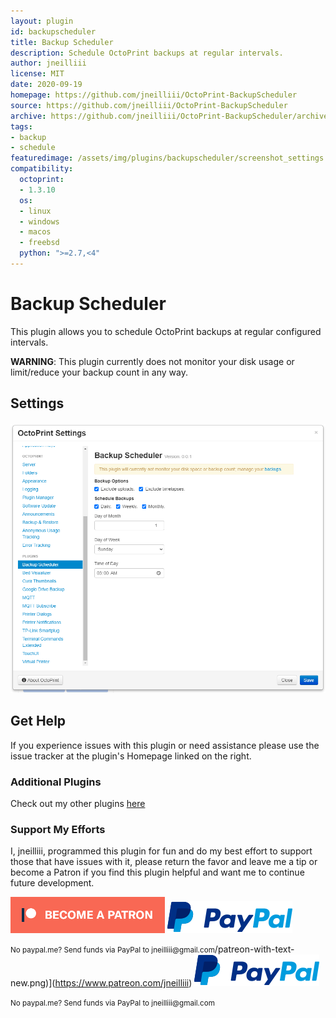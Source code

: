 ```yaml
---
layout: plugin
id: backupscheduler
title: Backup Scheduler
description: Schedule OctoPrint backups at regular intervals.
author: jneilliii
license: MIT
date: 2020-09-19
homepage: https://github.com/jneilliii/OctoPrint-BackupScheduler
source: https://github.com/jneilliii/OctoPrint-BackupScheduler
archive: https://github.com/jneilliii/OctoPrint-BackupScheduler/archive/master.zip
tags:
- backup
- schedule
featuredimage: /assets/img/plugins/backupscheduler/screenshot_settings.png
compatibility:
  octoprint:
  - 1.3.10
  os:
  - linux
  - windows
  - macos
  - freebsd
  python: ">=2.7,<4"
---
```


# Backup Scheduler

This plugin allows you to schedule OctoPrint backups at regular configured intervals.

**WARNING**: This plugin currently does not monitor your disk usage or limit/reduce your backup count in any way.

## Settings

![screenshot](/assets/img/plugins/backupscheduler/screenshot_settings.png)

## Get Help

If you experience issues with this plugin or need assistance please use the issue tracker at the plugin's Homepage linked on the right.

### Additional Plugins

Check out my other plugins [here](https://plugins.octoprint.org/by_author/#jneilliii)

### Support My Efforts
I, jneilliii, programmed this plugin for fun and do my best effort to support those that have issues with it, please return the favor and leave me a tip or become a Patron if you find this plugin helpful and want me to continue future development.

[![Patreon](/assets/img/plugins/backupscheduler/patreon-with-text-new.png)](https://www.patreon.com/jneilliii) [![paypal](/assets/img/plugins/backupscheduler/paypal-with-text.png)](https://paypal.me/jneilliii)

<small>No paypal.me? Send funds via PayPal to jneilliii&#64;gmail&#46;com</small>/patreon-with-text-new.png)](https://www.patreon.com/jneilliii) [![paypal](/assets/img/plugins/backupscheduler/paypal-with-text.png)](https://paypal.me/jneilliii)

<small>No paypal.me? Send funds via PayPal to jneilliii&#64;gmail&#46;com</small>
